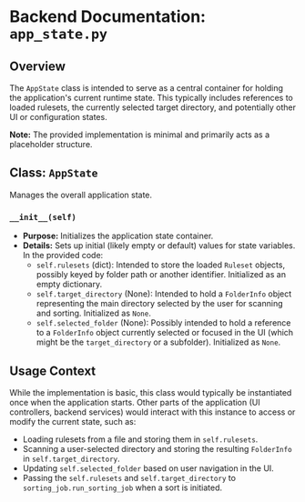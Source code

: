 # Backend Documentation: `app_state.py`

## Overview

The `AppState` class is intended to serve as a central container for holding the application's current runtime state. This typically includes references to loaded rulesets, the currently selected target directory, and potentially other UI or configuration states.

**Note:** The provided implementation is minimal and primarily acts as a placeholder structure.

## Class: `AppState`

Manages the overall application state.

### `__init__(self)`

-   **Purpose:** Initializes the application state container.
-   **Details:** Sets up initial (likely empty or default) values for state variables. In the provided code:
    -   `self.rulesets` (dict): Intended to store the loaded `Ruleset` objects, possibly keyed by folder path or another identifier. Initialized as an empty dictionary.
    -   `self.target_directory` (None): Intended to hold a `FolderInfo` object representing the main directory selected by the user for scanning and sorting. Initialized as `None`.
    -   `self.selected_folder` (None): Possibly intended to hold a reference to a `FolderInfo` object currently selected or focused in the UI (which might be the `target_directory` or a subfolder). Initialized as `None`.

## Usage Context

While the implementation is basic, this class would typically be instantiated once when the application starts. Other parts of the application (UI controllers, backend services) would interact with this instance to access or modify the current state, such as:
-   Loading rulesets from a file and storing them in `self.rulesets`.
-   Scanning a user-selected directory and storing the resulting `FolderInfo` in `self.target_directory`.
-   Updating `self.selected_folder` based on user navigation in the UI.
-   Passing the `self.rulesets` and `self.target_directory` to `sorting_job.run_sorting_job` when a sort is initiated.
